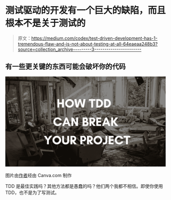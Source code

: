 # 测试驱动的开发有一个巨大的缺陷，而且根本不是关于测试的

> 原文：<https://medium.com/codex/test-driven-development-has-1-tremendous-flaw-and-is-not-about-testing-at-all-64eaeaa248b3?source=collection_archive---------3----------------------->

## 有一些更关键的东西可能会破坏你的代码

![](img/3fa03c5158ea00f5ef937041fa5c6528.png)

图片由[作者](http://www.arnoldcode.com)经由 Canva.com 制作

TDD 是最佳实践吗？其他方法都是愚蠢的吗？他们两个我都不相信。即使你使用 TDD，也不是为了写测试。